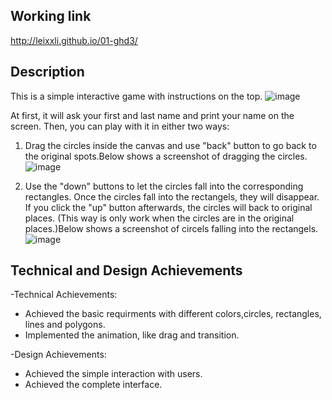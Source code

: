 



Working link
---
http://leixxli.github.io/01-ghd3/


Description
---

This is a simple interactive game with instructions on the top.
![image](https://github.com/leixxli/01-ghd3/blob/master/screen.png)

At first, it will ask your first and last name and print your name on the screen. Then, you can play with it in either two ways:
1. Drag the circles inside the canvas and use "back" button to go back to the original spots.Below shows a screenshot of dragging the circles.
![image](https://github.com/leixxli/01-ghd3/blob/master/drag.png)

2. Use the "down" buttons to let the circles fall into the corresponding rectangles. Once the circles fall into the rectangels, they will disappear. If you click the "up" button afterwards, the circles will back to original places. 
(This way is only work when the circles are in the original places.)Below shows a screenshot of circels falling into the rectangels.
![image](https://github.com/leixxli/01-ghd3/blob/master/down.png)


Technical and Design Achievements
---

-Technical Achievements:
 - Achieved the basic requirments with different colors,circles, rectangles, lines and polygons.
 - Implemented the animation, like drag and transition.
 
-Design Achievements:
 - Achieved the simple interaction with users.
 - Achieved the complete interface. 

